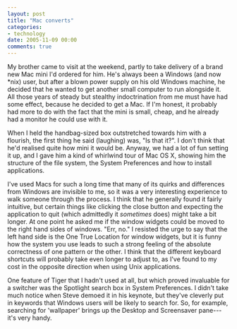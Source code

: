 ```yaml
---
layout: post
title: "Mac converts"
categories:
- technology
date: 2005-11-09 00:00
comments: true
---
```


<p>My brother came to visit at the weekend, partly to take delivery of a brand new Mac mini I'd ordered for him. He's always been a Windows (and now *nix) user, but after a blown power supply on his old Windows machine, he decided that he wanted to get another small computer to run alongside it. All those years of steady but stealthy indoctrination from me must have had some effect, because he decided to get a Mac. If I'm honest, it probably had more to do with the fact that the mini is small, cheap, and he already had a monitor he could use with it.</p>

<p>When I held the handbag-sized box outstretched towards him with a flourish, the first thing he said (laughing) was, "Is that it?". I don't think that he'd realised quite how mini it would be. Anyway, we had a lot of fun setting it up, and I gave him a kind of whirlwind tour of Mac OS X, showing him the structure of the file system, the System Preferences and how to install applications.</p>

<p>I've used Macs for such a long time that many of its quirks and differences from Windows are invisible to me, so it was a very interesting experience to walk someone through the process. I think that he generally found it fairly intuitive, but certain things like clicking the close button and expecting the application to quit (which admittedly it <em>sometimes</em> does) might take a bit longer. At one point he asked me if the window widgets could be moved to the right hand sides of windows. "Err, no." I resisted the urge to say that the left hand side is the One True Location for window widgets, but it is funny how the system you use leads to such a strong feeling of the absolute correctness of one pattern or the other. I think that the different keyboard shortcuts will probably take even longer to adjust to, as I've found to my cost in the opposite direction when using Unix applications.</p>

<p>One feature of Tiger that I hadn't used at all, but which proved invaluable for a switcher was the Spotlight search box in System Preferences. I didn't take much notice when Steve demoed it in his keynote, but they've cleverly put in keywords that Windows users will be likely to search for. So, for example, searching for 'wallpaper' brings up the Desktop and Screensaver pane---it's very handy.</p>



